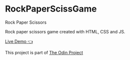 # RockPaperScissGame

Rock Paper Scissors

Rock paper scissors game created with HTML, CSS and JS.

[Live Demo 👈](https://nikazoro.github.io/RockPaperScissGame/)

This project is part of [The Odin Project](https://www.theodinproject.com)
